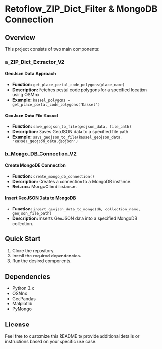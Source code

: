 # Retoflow_ZIP_Dict_Filter & MongoDB Connection

## Overview

This project consists of two main components:

### a_ZIP_Dict_Extractor_V2

#### GeoJson Data Approach

- **Function:** `get_place_postal_code_polygons(place_name)`
- **Description:** Fetches postal code polygons for a specified location using OSMnx.
- **Example:** `kassel_polygons = get_place_postal_code_polygons("Kassel")`

#### GeoJson Data File Kassel

- **Function:** `save_geojson_to_file(geojson_data, file_path)`
- **Description:** Saves GeoJSON data to a specified file path.
- **Example:** `save_geojson_to_file(kassel_geojson_data, 'kassel_geojson_data.geojson')`

### b_Mongo_DB_Connection_V2

#### Create MongoDB Connection

- **Function:** `create_mongo_db_connection()`
- **Description:** Creates a connection to a MongoDB instance.
- **Returns:** MongoClient instance.

#### Insert GeoJSON Data to MongoDB

- **Function:** `insert_geojson_data_to_mongo(db, collection_name, geojson_file_path)`
- **Description:** Inserts GeoJSON data into a specified MongoDB collection.

## Quick Start

1. Clone the repository.
2. Install the required dependencies.
3. Run the desired components.

## Dependencies

- Python 3.x
- OSMnx
- GeoPandas
- Matplotlib
- PyMongo

## License

Feel free to customize this README to provide additional details or instructions based on your specific use case.

